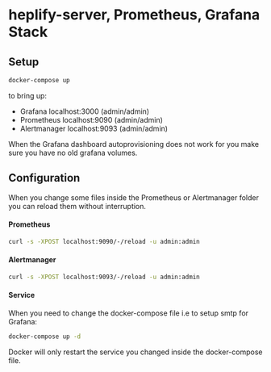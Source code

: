heplify-server, Prometheus, Grafana Stack
========

## Setup

```bash
docker-compose up
```

to bring up:  

* Grafana localhost:3000 (admin/admin)
* Prometheus localhost:9090 (admin/admin)
* Alertmanager localhost:9093 (admin/admin)

When the Grafana dashboard autoprovisioning does not work for you make sure you have no old grafana volumes.

## Configuration

When you change some files inside the Prometheus or Alertmanager folder you can reload them without interruption.

#### Prometheus
```bash
curl -s -XPOST localhost:9090/-/reload -u admin:admin
```

#### Alertmanager
```bash
curl -s -XPOST localhost:9093/-/reload -u admin:admin
```

#### Service
When you need to change the docker-compose file i.e to setup smtp for Grafana:
```bash
docker-compose up -d
```
Docker will only restart the service you changed inside the docker-compose file. 